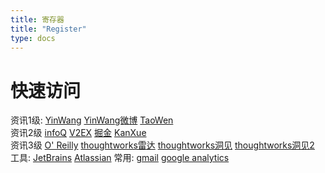 ```yaml
---
title: 寄存器
title: "Register"
type: docs
---
```


# 快速访问
资讯1级:
<a href="http://yinwang.org" target="_blank">YinWang</a>
<a href="https://www.weibo.com/u/6347862377?is_hot=1#_loginLayer_1570797857600" target="_blank">YinWang微博</a>
<a href="https://www.zhihu.com/people/tao-wen-54/pins" target="_blank">TaoWen</a>
<br/>
资讯2级
<a href="https://www.infoq.cn/" target="_blank">infoQ</a>
<a href="https://www.v2ex.com/" target="_blank">V2EX</a>
<a href="https://juejin.im/" target="_blank">掘金</a>
<a href="https://bbs.pediy.com/" target="_blank">KanXue</a>
<br/>
资讯3级
<a href="http://www.oreilly.com.cn" target="_blank">O' Reilly</a>
<a href="https://www.thoughtworks.com/cn/radar" target="_blank">thoughtworks雷达</a>
<a href="http://insights.thoughtworkers.org/" target="_blank">thoughtworks洞见</a>
<a href="https://insights.thoughtworks.cn/" target="_blank">thoughtworks洞见2</a>
<br/>
工具:
<a href="https://www.jetbrains.com" target="_blank">JetBrains</a>
<a href="https://www.atlassian.com/" target="_blank">Atlassian</a>
常用:
<a href="https://mail.google.com/mail/u/0/#inbox" target="_blank">gmail</a>
<a href="https://analytics.google.com/analytics/web/provision/#/a154152836w217548796p207665683/admin/tracking/tracking-code/" target="_blank">google analytics</a>